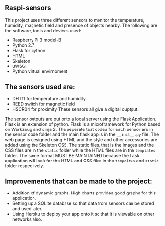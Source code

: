 ## Raspi-sensors
This project uses three different sensors to monitor the temperature, humidity, magnetic field and presence of objects nearby.
The following are the software, tools and devices used:
- Raspberry Pi 3 model-B
- Python 2.7
- Flask for python
- HTML
- Skeleton 
- uWSGI 
- Python virtual envirnoment

## The sensors used are:
- DHT11 for temperature and humidity.
- REED switch for magnetic field
- HSCR04 for proximity
These sensors all give a digital ouptput.

The sensor outputs are put onto a local server using the Flask Application. Flask is an extension of python. Flask is a microframework for Python based on Werkzeug and Jinja 2.
The seperate test codes for each sensor are in the sensor code folder and the main flask app is in the `__init__.py` file. The web page is designed using HTML and the style and other accessories are added using the Skeleton CSS.
The static files, that is the images and the CSS files are in the `static` folder while the HTML files are in the `templates` folder.
The same format MUST BE MAINTAINED because the flask application will look for the HTML and CSS files in the `tempaltes` and `static` folder respectively.

## Improvements that can be made to the project:
- Addition of dynamic graphs. High charts provides good graphs for this application.
- Setting up a SQLite database so that data from sensors can be stored and used later.
- Using Heroku to deploy your app onto it so that it is viewable on other networks also.
